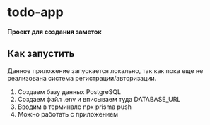 # todo-app

**Проект для создания заметок**

## Как запустить

Данное приложение запускается локально, так как пока еще не реализована система регистрации/авторизации.

1. Создаем базу данных PostgreSQL
2. Создаем файл .env и вписываем туда DATABASE_URL
3. Вводим в терминале npx prisma push
4. Можно работать с приложением 
